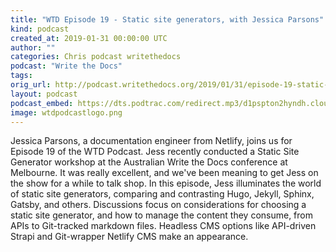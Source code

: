 ```yaml
---
title: "WTD Episode 19 - Static site generators, with Jessica Parsons"
kind: podcast
created_at: 2019-01-31 00:00:00 UTC
author: ""
categories: Chris podcast writethedocs
podcast: "Write the Docs"
tags: 
orig_url: http://podcast.writethedocs.org/2019/01/31/episode-19-static-site-generator-tools-and-ecosystem/
layout: podcast
podcast_embed: https://dts.podtrac.com/redirect.mp3/d1pspton2hyndh.cloudfront.net/wtd_episode_19_static_site_generators.mp3
image: wtdpodcastlogo.png
---
```

Jessica Parsons, a documentation engineer from Netlify, joins us for Episode 19 of the WTD Podcast. Jess recently conducted a Static Site Generator workshop at the Australian Write the Docs conference at Melbourne. It was really excellent, and we've been meaning to get Jess on the show for a while to talk shop. In this episode, Jess illuminates the world of static site generators, comparing and contrasting Hugo, Jekyll, Sphinx, Gatsby, and others. Discussions focus on considerations for choosing a static site generator, and how to manage the content they consume, from APIs to Git-tracked markdown files. Headless CMS options like API-driven Strapi and Git-wrapper Netlify CMS make an appearance.